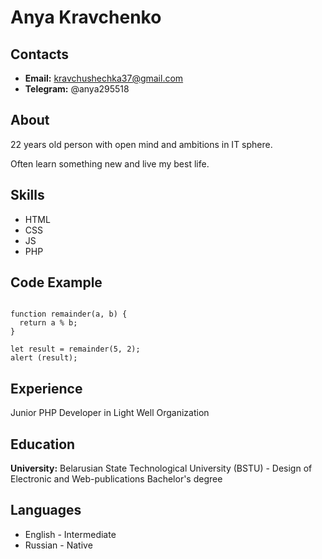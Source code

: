 # Anya Kravchenko
## Contacts
* __Email:__ kravchushechka37@gmail.com
* __Telegram:__ @anya295518
## About
22 years old person with open mind and ambitions in IT sphere.

Often learn something new and live my best life.
## Skills
* HTML
* CSS
* JS
* PHP
## Code Example
```

function remainder(a, b) {
  return a % b;
}

let result = remainder(5, 2);
alert (result);

```
## Experience
Junior PHP Developer in Light Well Organization
## Education
__University:__ Belarusian State Technological University (BSTU) - Design of Electronic and Web-publications Bachelor's degree
## Languages
* English - Intermediate
* Russian - Native
